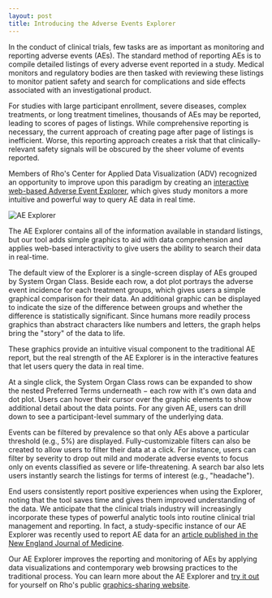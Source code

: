 ```yaml
---
layout: post
title: Introducing the Adverse Events Explorer
---
```


In the conduct of clinical trials, few tasks are as important as monitoring and reporting adverse events (AEs). The standard method of reporting AEs is to compile detailed listings of every adverse event reported in a study. Medical monitors and regulatory bodies are then tasked with reviewing these listings to monitor patient safety and search for complications and side effects associated with an investigational product.

For studies with large participant enrollment, severe diseases, complex treatments, or long treatment timelines, thousands of AEs may be reported, leading to scores of pages of listings. While comprehensive reporting is necessary, the current approach of creating page after page of listings is inefficient. Worse, this reporting approach creates a risk that that clinically-relevant safety signals will be obscured by the sheer volume of events reported.

Members of Rho's Center for Applied Data Visualization (ADV) recognized an opportunity to improve upon this paradigm by creating an [interactive web-based Adverse Event Explorer](http://rhoinc.github.io/aeexplorer/test-page/), which gives study monitors a more intuitive and powerful way to query AE data in real time.

![AE Explorer](https://resources.rhoworld.com/hs-fs/hub/161293/file-2625108093-png/ae-explorer.png?width=594&name=ae-explorer.png)

The AE Explorer contains all of the information available in standard listings, but our tool adds simple graphics to aid with data comprehension and applies web-based interactivity to give users the ability to search their data in real-time.

The default view of the Explorer is a single-screen display of AEs grouped by System Organ Class. Beside each row, a dot plot portrays the adverse event incidence for each treatment groups, which gives users a simple graphical comparison for their data. An additional graphic can be displayed to indicate the size of the difference between groups and whether the difference is statistically significant. Since humans more readily process graphics than abstract characters like numbers and letters, the graph helps bring the "story" of the data to life.

These graphics provide an intuitive visual component to the traditional AE report, but the real strength of the AE Explorer is in the interactive features that let users query the data in real time.

At a single click, the System Organ Class rows can be expanded to show the nested Preferred Terms underneath − each row with it's own data and dot plot. Users can hover their cursor over the graphic elements to show additional detail about the data points. For any given AE, users can drill down to see a participant-level summary of the underlying data.

Events can be filtered by prevalence so that only AEs above a particular threshold (e.g., 5%) are displayed. Fully-customizable filters can also be created to allow users to filter their data at a click. For instance, users can filter by severity to drop out mild and moderate adverse events to focus only on events classified as severe or life-threatening. A search bar also lets users instantly search the listings for terms of interest (e.g., "headache").

End users consistently report positive experiences when using the Explorer, noting that the tool saves time and gives them improved understanding of the data. We anticipate that the clinical trials industry will increasingly incorporate these types of powerful analytic tools into routine clinical trial management and reporting. In fact, a study-specific instance of our AE Explorer was recently used to report AE data for an [article published in the New England Journal of Medicine](http://www.nejm.org/doi/full/10.1056/NEJMoa1414850).

Our AE Explorer improves the reporting and monitoring of AEs by applying data visualizations and contemporary web browsing practices to the traditional process. You can learn more about the AE Explorer and [try it out](http://rhoinc.github.io/aeexplorer/test-page/) for yourself on Rho's public [graphics-sharing website](https://rhoinc.github.io/graphics/).

